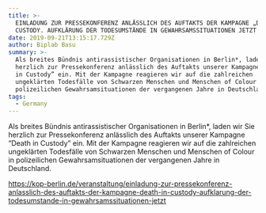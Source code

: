 ```yaml
---
title: >-
  EINLADUNG ZUR PRESSEKONFERENZ ANLÄSSLICH DES AUFTAKTS DER KAMPAGNE „DEATH IN
  CUSTODY. AUFKLÄRUNG DER TODESUMSTÄNDE IN GEWAHRSAMSSITUATIONEN JETZT!“
date: 2019-09-21T13:15:17.729Z
author: Biplab Basu
summary: >-
  Als breites Bündnis antirassistischer Organisationen in Berlin*, laden wir Sie
  herzlich zur Pressekonferenz anlässlich des Auftakts unserer Kampagne “Death
  in Custody” ein. Mit der Kampagne reagieren wir auf die zahlreichen
  ungeklärten Todesfälle von Schwarzen Menschen und Menschen of Colour in
  polizeilichen Gewahrsamsituationen der vergangenen Jahre in Deutschland. 
tags:
  - Germany
---
```

Als breites Bündnis antirassistischer Organisationen in Berlin*, laden wir Sie herzlich zur Pressekonferenz anlässlich des Auftakts unserer Kampagne “Death in Custody” ein. Mit der Kampagne reagieren wir auf die zahlreichen ungeklärten Todesfälle von Schwarzen Menschen und Menschen of Colour in polizeilichen Gewahrsamsituationen der vergangenen Jahre in Deutschland. 

<https://kop-berlin.de/veranstaltung/einladung-zur-pressekonferenz-anlasslich-des-auftakts-der-kampagne-death-in-custody-aufklarung-der-todesumstande-in-gewahrsamssituationen-jetzt>
